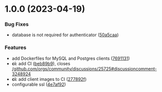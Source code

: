 # 1.0.0 (2023-04-19)


### Bug Fixes

* database is not required for authenticator ([50a5caa](https://github.com/jorianvo/aws-rds-authenticator/commit/50a5caade949d0fecc2e2471c3802bb3a5802188))


### Features

* add Dockerfiles for MySQL and Postgres clients ([7691131](https://github.com/jorianvo/aws-rds-authenticator/commit/7691131a3bcd218d2b1f554b44f0d47ce1693152))
* **ci:** add CI ([beb89b9](https://github.com/jorianvo/aws-rds-authenticator/commit/beb89b97a41dfb5b27a9374367b58faf23da79ab)), closes [/github.com/orgs/community/discussions/25725#discussioncomment-3248924](https://github.com//github.com/orgs/community/discussions/25725/issues/discussioncomment-3248924)
* **ci:** add client images to CI ([277892f](https://github.com/jorianvo/aws-rds-authenticator/commit/277892f43d395bc85183525fdc95cc554244ce74))
* configurable ssl ([4e7af92](https://github.com/jorianvo/aws-rds-authenticator/commit/4e7af92c1bdeb2937aa5dc3be3ce841a6cb5020b))

